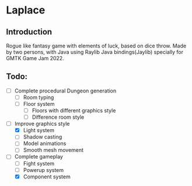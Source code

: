# Laplace

## Introduction

Rogue like fantasy game with elements of luck, based on dice throw. Made by two persons, with Java using Raylib Java bindings(Jaylib) specially for GMTK Game Jam 2022.

## Todo:
- [ ] Complete procedural Dungeon generation
  - [ ] Room typing
  - [ ] Floor system
    - [ ] Floors with different graphics style
    - [ ] Difference room style
- [ ] Improve graphics style
  - [x] Light system
  - [ ] Shadow casting
  - [ ] Model animations
  - [ ] Smooth mesh movement
- [ ] Complete gameplay
  - [ ] Fight system
  - [ ] Powerup system
  - [x] Component system
